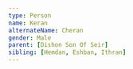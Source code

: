 ```yaml
---
type: Person
name: Keran
alternateName: Cheran
gender: Male
parent: [Dishon Son Of Seir]
sibling: [Hemdan, Eshban, Ithran]
---
```

